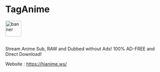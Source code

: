 # TagAnime
<img style="object-fit: contain; border-radius: 4px; margin-bottom: 16px" src="https://hianime.ws/img/logo.png?v=1.4" alt="banner" height="50">

Stream Anime Sub, RAW and Dubbed without Ads! 100% AD-FREE and Direct Download! 

Website : https://hianime.ws/

